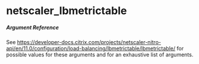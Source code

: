 # netscaler_lbmetrictable

##### Argument Reference

See https://developer-docs.citrix.com/projects/netscaler-nitro-api/en/11.0/configuration/load-balancing/lbmetrictable/lbmetrictable/ for possible values for these arguments and for an exhaustive list of arguments.


